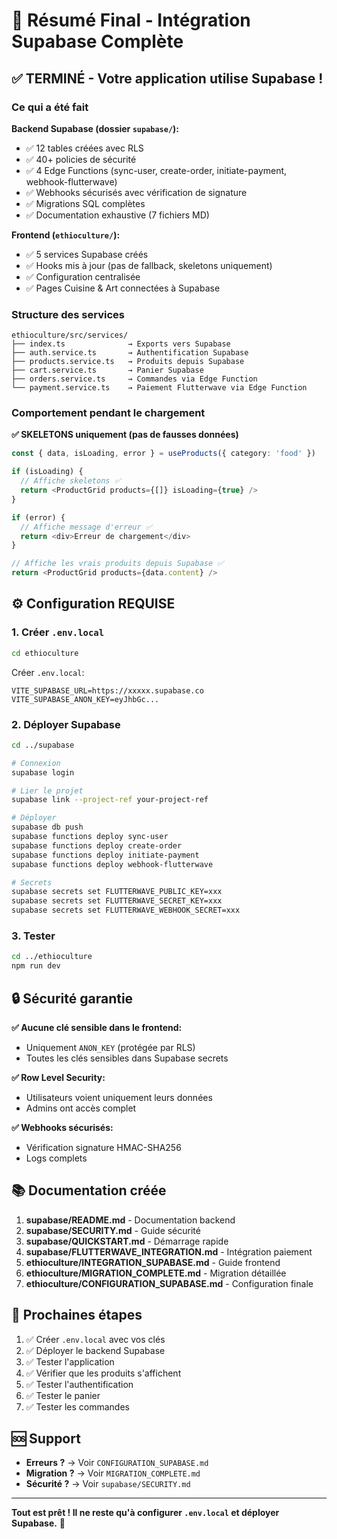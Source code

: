 # 🎉 Résumé Final - Intégration Supabase Complète

## ✅ TERMINÉ - Votre application utilise Supabase !

### Ce qui a été fait

**Backend Supabase (dossier `supabase/`):**
- ✅ 12 tables créées avec RLS
- ✅ 40+ policies de sécurité
- ✅ 4 Edge Functions (sync-user, create-order, initiate-payment, webhook-flutterwave)
- ✅ Webhooks sécurisés avec vérification de signature
- ✅ Migrations SQL complètes
- ✅ Documentation exhaustive (7 fichiers MD)

**Frontend (`ethioculture/`):**
- ✅ 5 services Supabase créés
- ✅ Hooks mis à jour (pas de fallback, skeletons uniquement)
- ✅ Configuration centralisée
- ✅ Pages Cuisine & Art connectées à Supabase

### Structure des services

```
ethioculture/src/services/
├── index.ts              → Exports vers Supabase
├── auth.service.ts       → Authentification Supabase
├── products.service.ts   → Produits depuis Supabase
├── cart.service.ts       → Panier Supabase
├── orders.service.ts     → Commandes via Edge Function
└── payment.service.ts    → Paiement Flutterwave via Edge Function
```

### Comportement pendant le chargement

**✅ SKELETONS uniquement (pas de fausses données)**

```typescript
const { data, isLoading, error } = useProducts({ category: 'food' })

if (isLoading) {
  // Affiche skeletons ✅
  return <ProductGrid products={[]} isLoading={true} />
}

if (error) {
  // Affiche message d'erreur ✅
  return <div>Erreur de chargement</div>
}

// Affiche les vrais produits depuis Supabase ✅
return <ProductGrid products={data.content} />
```

## ⚙️ Configuration REQUISE

### 1. Créer `.env.local`

```bash
cd ethioculture
```

Créer `.env.local`:
```env
VITE_SUPABASE_URL=https://xxxxx.supabase.co
VITE_SUPABASE_ANON_KEY=eyJhbGc...
```

### 2. Déployer Supabase

```bash
cd ../supabase

# Connexion
supabase login

# Lier le projet
supabase link --project-ref your-project-ref

# Déployer
supabase db push
supabase functions deploy sync-user
supabase functions deploy create-order
supabase functions deploy initiate-payment
supabase functions deploy webhook-flutterwave

# Secrets
supabase secrets set FLUTTERWAVE_PUBLIC_KEY=xxx
supabase secrets set FLUTTERWAVE_SECRET_KEY=xxx
supabase secrets set FLUTTERWAVE_WEBHOOK_SECRET=xxx
```

### 3. Tester

```bash
cd ../ethioculture
npm run dev
```

## 🔒 Sécurité garantie

**✅ Aucune clé sensible dans le frontend:**
- Uniquement `ANON_KEY` (protégée par RLS)
- Toutes les clés sensibles dans Supabase secrets

**✅ Row Level Security:**
- Utilisateurs voient uniquement leurs données
- Admins ont accès complet

**✅ Webhooks sécurisés:**
- Vérification signature HMAC-SHA256
- Logs complets

## 📚 Documentation créée

1. **supabase/README.md** - Documentation backend
2. **supabase/SECURITY.md** - Guide sécurité
3. **supabase/QUICKSTART.md** - Démarrage rapide
4. **supabase/FLUTTERWAVE_INTEGRATION.md** - Intégration paiement
5. **ethioculture/INTEGRATION_SUPABASE.md** - Guide frontend
6. **ethioculture/MIGRATION_COMPLETE.md** - Migration détaillée
7. **ethioculture/CONFIGURATION_SUPABASE.md** - Configuration finale

## 🎯 Prochaines étapes

1. ✅ Créer `.env.local` avec vos clés
2. ✅ Déployer le backend Supabase
3. ✅ Tester l'application
4. ✅ Vérifier que les produits s'affichent
5. ✅ Tester l'authentification
6. ✅ Tester le panier
7. ✅ Tester les commandes

## 🆘 Support

- **Erreurs ?** → Voir `CONFIGURATION_SUPABASE.md`
- **Migration ?** → Voir `MIGRATION_COMPLETE.md`
- **Sécurité ?** → Voir `supabase/SECURITY.md`

---

**Tout est prêt ! Il ne reste qu'à configurer `.env.local` et déployer Supabase.** 🚀

















